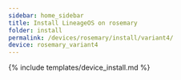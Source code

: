 ```yaml
---
sidebar: home_sidebar
title: Install LineageOS on rosemary
folder: install
permalink: /devices/rosemary/install/variant4/
device: rosemary_variant4
---
```

{% include templates/device_install.md %}

